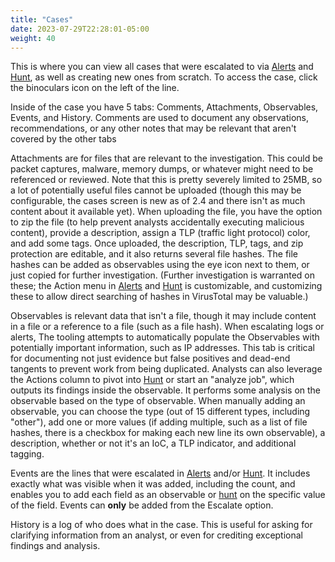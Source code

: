 ```yaml
---
title: "Cases"
date: 2023-07-29T22:28:01-05:00
weight: 40
---
```


This is where you can view all cases that were escalated to via [Alerts](./alerts) and [Hunt](./hunt), as well as creating new ones from scratch. To access the case, click the binoculars icon on the left of the line.

Inside of the case you have 5 tabs: Comments, Attachments, Observables, Events, and History. Comments are used to document any observations, recommendations, or any other notes that may be relevant that aren't covered by the other tabs

Attachments are for files that are relevant to the investigation. This could be packet captures, malware, memory dumps, or whatever might need to be referenced or reviewed. Note that this is pretty severely limited to 25MB, so a lot of potentially useful files cannot be uploaded (though this may be configurable, the cases screen is new as of 2.4 and there isn't as much content about it available yet). When uploading the file, you have the option to zip the file (to help prevent analysts accidentally executing malicious content), provide a description, assign a TLP (traffic light protocol) color, and add some tags. Once uploaded, the description, TLP, tags, and zip protection are editable, and it also returns several file hashes. The file hashes can be added as observables using the eye icon next to them, or just copied for further investigation. (Further investigation is warranted on these; the Action menu in [Alerts](./alerts) and [Hunt](./hunt) is customizable, and customizing these to allow direct searching of hashes in VirusTotal may be valuable.)

Observables is relevant data that isn't a file, though it may include content in a file or a reference to a file (such as a file hash). When escalating logs or alerts, The tooling attempts to automatically populate the Observables with potentially important information, such as IP addresses. This tab is critical for documenting not just evidence but false positives and dead-end tangents to prevent work from being duplicated. Analysts can also leverage the Actions column to pivot into [Hunt](./hunt) or start an "analyze job", which outputs its findings inside the observable. It performs some analysis on the observable based on the type of observable. When manually adding an observable, you can choose the type (out of 15 different types, including "other"), add one or more values (if adding multiple, such as a list of file hashes, there is a checkbox for making each new line its own observable), a description, whether or not it's an IoC, a TLP indicator, and additional tagging.

Events are the lines that were escalated in [Alerts](./alerts) and/or [Hunt](./hunt). It includes exactly what was visible when it was added, including the count, and enables you to add each field as an observable or [hunt](./hunt) on the specific value of the field. Events can **only** be added from the Escalate option.

History is a log of who does what in the case. This is useful for asking for clarifying information from an analyst, or even for crediting exceptional findings and analysis.